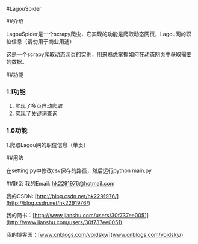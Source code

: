 #LagouSpider

##介绍

LagouSpider是一个scrapy爬虫，它实现的功能是爬取动态网页，Lagou网的职位信息（请勿用于商业用途）

这是一个scrapy爬取动态网页的实例，用来熟悉掌握如何在动态网页中获取需要的数据。

##功能
### 1.1功能
  1. 实现了多页自动爬取
  2. 实现了关键词查询

### 1.0功能
  1.爬取Lagou网的职位信息（单页）


##用法

在setting.py中修改csv保存的路径，然后运行python main.py

##联系
我的Email: hk2291976@hotmail.com

我的CSDN: [http://blog.csdn.net/hk2291976/](http://blog.csdn.net/hk2291976/)

我的简书：[http://www.jianshu.com/users/30f737ee0051](http://www.jianshu.com/users/30f737ee0051)

我的博客园：[www.cnblogs.com/voidsky/](www.cnblogs.com/voidsky/)

